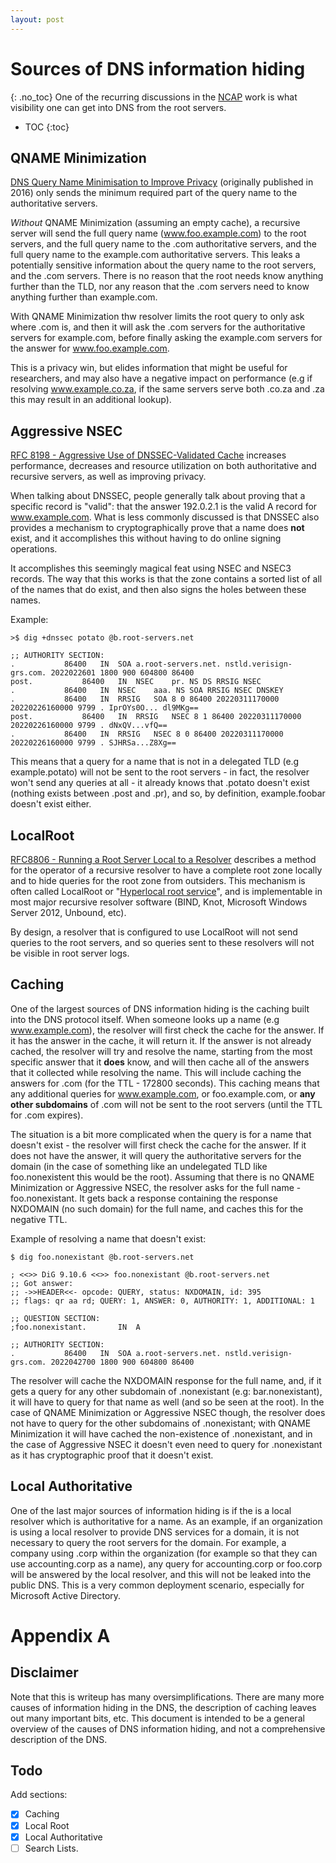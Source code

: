 ```yaml
---
layout: post
---
```


# Sources of DNS information hiding <!-- omit in toc -->
{: .no_toc}
One of the recurring discussions in the [NCAP](https://www.icann.org/en/announcements/details/icann-publishes-name-collision-analysis-project-ncap-study-2-documents-27-1-2022-en)
work is what visibility one can get into DNS from the root servers.

* TOC
{:toc}

## QNAME Minimization
[DNS Query Name Minimisation to Improve Privacy](https://datatracker.ietf.org/doc/rfc9156/)
(originally published in 2016) only sends the minimum required part of the query name to the authoritative servers.


*Without* QNAME Minimization (assuming an empty cache), a recursive server will send the full query name (www.foo.example.com) to the root servers, and the full query name to the .com authoritative servers, and the full query name  to the example.com authoritative servers. This leaks a potentially sensitive information about the query name to the root servers, and the .com servers. There is no reason that the root needs know anything further than the TLD, nor any reason that the .com servers need to know anything further than example.com.

With QNAME Minimization thw resolver limits the root query to only ask where .com is, and then it will ask the .com servers for the authoritative servers for example.com, before finally asking the example.com servers for the answer for www.foo.example.com.

This is a privacy win, but elides information that might be useful for researchers, and may also have a negative impact on performance (e.g if resolving www.example.co.za, if the same servers serve both .co.za and .za this may result in an additional lookup).

## Aggressive NSEC
[RFC 8198 - Aggressive Use of DNSSEC-Validated Cache](https://datatracker.ietf.org/doc/rfc8198/) increases performance, decreases and resource utilization on both authoritative and recursive servers, as well as improving privacy.

When talking about DNSSEC, people generally talk about proving that a specific record is "valid": that the answer 192.0.2.1 is the valid A record for www.example.com. What is less commonly discussed is that DNSSEC also provides a mechanism to cryptographically prove that a name does **not** exist, and it
accomplishes this without having to do online signing operations.

It accomplishes this seemingly magical feat using NSEC and NSEC3 records.
The way that this works is that the zone contains a sorted list of all of the
names that do exist, and then also signs the holes between these names.

Example:
```
>$ dig +dnssec potato @b.root-servers.net

;; AUTHORITY SECTION:
.			86400	IN	SOA	a.root-servers.net. nstld.verisign-grs.com. 2022022601 1800 900 604800 86400
post.			86400	IN	NSEC	pr. NS DS RRSIG NSEC
.			86400	IN	NSEC	aaa. NS SOA RRSIG NSEC DNSKEY
.			86400	IN	RRSIG	SOA 8 0 86400 20220311170000 20220226160000 9799 . IprOYs0O... dl9MKg==
post.			86400	IN	RRSIG	NSEC 8 1 86400 20220311170000 20220226160000 9799 . dNxQV...vfQ==
.			86400	IN	RRSIG	NSEC 8 0 86400 20220311170000 20220226160000 9799 . SJHRSa...Z8Xg==

```

This means that a query for a name that is not in a delegated TLD (e.g example.potato) will not be sent to the root servers - in fact, the resolver won't
send any queries at all - it already knows that .potato doesn't exist (nothing
exists between .post and .pr), and so, by definition, example.foobar doesn't
exist either.

## LocalRoot
[RFC8806 - Running a Root Server Local to a Resolver](https://datatracker.ietf.org/doc/rfc8806/) describes a method for the operator of a recursive resolver to have a complete root zone locally and to hide queries for the root zone from outsiders. This mechanism is often called LocalRoot or "[Hyperlocal root service](https://www.icann.org/en/system/files/files/octo-027-25aug21-en.pdf)", and is implementable in most major recursive resolver software (BIND, Knot, Microsoft Windows Server 2012, Unbound, etc).

By design, a resolver that is configured to use LocalRoot will not send queries
to the root servers, and so queries sent to these resolvers will not be
visible in root server logs.


## Caching
One of the largest sources of DNS information hiding is the caching built into
the DNS protocol itself. When someone looks up a name (e.g www.example.com), the resolver will first check the cache for the answer. If it has the answer
in the cache, it will return it. If the answer is not already cached, the
resolver will try and resolve the name, starting from the most specific answer
that it **does** know, and will then cache all of the answers that it collected
while resolving the name. This will include caching the answers for .com (for
the TTL - 172800 seconds). This caching means that any additional queries for
www.example.com, or foo.example.com, or **any other subdomains** of .com will
not be sent to the root servers (until the TTL for .com expires).

The situation is a bit more complicated when the query is for a name that doesn't exist - the resolver will first check the cache for the answer. If it does not have the answer, it will query the authoritative servers for the domain (in the case of something like an undelegated TLD like foo.nonexistent this would be the root). Assuming that there is no QNAME Minimization or Aggressive NSEC, the resolver asks for the full name - foo.nonexistant. It gets back a response containing the response NXDOMAIN (no such domain) for the full name, and caches this for the negative TTL.


Example of resolving a name that doesn't exist:

```
$ dig foo.nonexistant @b.root-servers.net

; <<>> DiG 9.10.6 <<>> foo.nonexistant @b.root-servers.net
;; Got answer:
;; ->>HEADER<<- opcode: QUERY, status: NXDOMAIN, id: 395
;; flags: qr aa rd; QUERY: 1, ANSWER: 0, AUTHORITY: 1, ADDITIONAL: 1

;; QUESTION SECTION:
;foo.nonexistant.		IN	A

;; AUTHORITY SECTION:
.			86400	IN	SOA	a.root-servers.net. nstld.verisign-grs.com. 2022042700 1800 900 604800 86400
```

The resolver will cache the NXDOMAIN response for the full name, and, if it gets a query for any other subdomain of .nonexistant (e.g: bar.nonexistant), it will have to query for that name as well (and so be seen at the root). In the case of QNAME Minimization or Aggressive NSEC though, the resolver does not have to query for the other subdomains of .nonexistant; with QNAME Minimization it will have cached the non-existence of .nonexistant, and in the case of Aggressive NSEC it doesn't even need to query for .nonexistant as it has cryptographic proof that it doesn't exist.

## Local Authoritative
One of the last major sources of information hiding is if the is a local resolver which is authoritative for a name. As an example, if an organization is using a local resolver to provide DNS services for a domain, it is not necessary to query the root servers for the domain. For example, a company using .corp within the organization (for example so that they can use accounting.corp as a name), any query for accounting.corp or foo.corp will be answered by the local resolver, and this will not be leaked into the public DNS. This is a very common deployment scenario, especially for Microsoft Active Directory.



# Appendix A
## Disclaimer
Note that this is writeup has many oversimplifications. There are many more causes of information hiding in the DNS, the description of caching leaves out many important bits, etc. This document is intended to be a general overview of the causes of DNS information hiding, and not a comprehensive description of the DNS.

## Todo
Add sections:
  * [x] Caching
  * [x] Local Root
  * [x] Local Authoritative
  * [ ] Search Lists.
